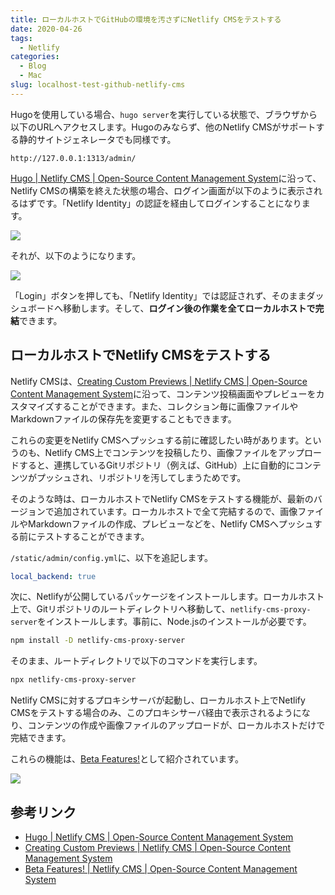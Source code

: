 ```yaml
---
title: ローカルホストでGitHubの環境を汚さずにNetlify CMSをテストする
date: 2020-04-26
tags:
  - Netlify
categories:
  - Blog
  - Mac
slug: localhost-test-github-netlify-cms
---
```

Hugoを使用している場合、`hugo server`を実行している状態で、ブラウザから以下のURLへアクセスします。Hugoのみならず、他のNetlify CMSがサポートする静的サイトジェネレータでも同様です。

```http
http://127.0.0.1:1313/admin/
```

[Hugo | Netlify CMS | Open-Source Content Management System](https://www.netlifycms.org/docs/hugo/)に沿って、Netlify CMSの構築を終えた状態の場合、ログイン画面が以下のように表示されるはずです。「Netlify Identity」の認証を経由してログインすることになります。

![](/uploads/2020/04/screenshot-2020-04-12-21.12.37.png)

それが、以下のようになります。

![](/uploads/2020/04/screenshot-2020-04-12-21.13.06.png)

「Login」ボタンを押しても、「Netlify Identity」では認証されず、そのままダッシュボードへ移動します。そして、**ログイン後の作業を全てローカルホストで完結**できます。

## ローカルホストでNetlify CMSをテストする

Netlify CMSは、[Creating Custom Previews | Netlify CMS | Open-Source Content Management System](https://www.netlifycms.org/docs/customization/)に沿って、コンテンツ投稿画面やプレビューをカスタマイズすることができます。また、コレクション毎に画像ファイルやMarkdownファイルの保存先を変更することもできます。

これらの変更をNetlify CMSヘプッシュする前に確認したい時があります。というのも、Netlify CMS上でコンテンツを投稿したり、画像ファイルをアップロードすると、連携しているGitリポジトリ（例えば、GitHub）上に自動的にコンテンツがプッシュされ、リポジトリを汚してしまうためです。

そのような時は、ローカルホストでNetlify CMSをテストする機能が、最新のバージョンで追加されています。ローカルホストで全て完結するので、画像ファイルやMarkdownファイルの作成、プレビューなどを、Netlify CMSへプッシュする前にテストすることができます。

`/static/admin/config.yml`に、以下を追記します。

```yml
local_backend: true
```

次に、Netlifyが公開しているパッケージをインストールします。ローカルホスト上で、Gitリポジトリのルートディレクトリへ移動して、`netlify-cms-proxy-server`をインストールします。事前に、Node.jsのインストールが必要です。

```zsh
npm install -D netlify-cms-proxy-server
```

そのまま、ルートディレクトリで以下のコマンドを実行します。

```zsh
npx netlify-cms-proxy-server
```

Netlify CMSに対するプロキシサーバが起動し、ローカルホスト上でNetlify CMSをテストする場合のみ、このプロキシサーバ経由で表示されるようになり、コンテンツの作成や画像ファイルのアップロードが、ローカルホストだけで完結できます。

これらの機能は、[Beta Features!](https://www.netlifycms.org/docs/beta-features/)として紹介されています。

![](/uploads/2020/04/screenshot-2020-04-12-21.13.06.png)

## 参考リンク

* [Hugo | Netlify CMS | Open-Source Content Management System](https://www.netlifycms.org/docs/hugo/)
* [Creating Custom Previews | Netlify CMS | Open-Source Content Management System](https://www.netlifycms.org/docs/customization/)
* [Beta Features! | Netlify CMS | Open-Source Content Management System](https://www.netlifycms.org/docs/beta-features/)